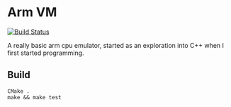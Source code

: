 # Arm VM
[![Build Status](https://travis-ci.org/jemtucker/arm-vm.svg?branch=master)](https://travis-ci.org/jemtucker/arm-vm)

A really basic arm cpu emulator, started as an exploration into C++ when I first started programming. 

## Build
```
CMake .
make && make test 
```

